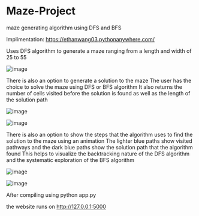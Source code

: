 # Maze-Project
maze generating algorithm using DFS and BFS

Implimentation: https://ethanwang03.pythonanywhere.com/

Uses DFS algorithm to generate a maze ranging from a length and width of 25 to 55

![image](https://github.com/EthanWang03/Maze-Project/assets/132294719/a3495951-035c-4a78-a8f4-37e82588dad0)

There is also an option to generate a solution to the maze
The user has the choice to solve the maze using DFS or BFS algorithm
It also returns the number of cells visited before the solution is found as well as the length of the solution path

![image](https://github.com/EthanWang03/Maze-Project/assets/132294719/9bad2264-9ab2-48e1-ab7a-557c44287baf)

![image](https://github.com/EthanWang03/Maze-Project/assets/132294719/36219098-e9e1-4043-83b4-c9adff534aa0)

There is also an option to show the steps that the algorithm uses to find the solution to the maze using an animation
The lighter blue paths show visited pathways and the dark blue paths show the solution path that the algorithm found
This helps to visualize the backtracking nature of the DFS algorithm and the systematic exploration of the BFS algorithm

![image](https://github.com/EthanWang03/Maze-Project/assets/132294719/a32d5edb-4897-4aa0-9bb8-0ccc53e52716)

![image](https://github.com/EthanWang03/Maze-Project/assets/132294719/ee4c9e35-3a42-4874-8383-9b1612790572)

After compiling using python app.py

the website runs on http://127.0.0.1:5000

